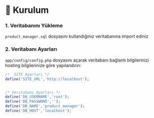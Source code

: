 # 🔧 Kurulum

### 1. Veritabanını Yükleme
`product_manager.sql` dosyasını kullandığınız veritabanına import ediniz

### 2. Veritabanı Ayarları
`app/config/config.php` dosyasını açarak veritabanı bağlantı bilgilerinizi hosting bilgilerinize göre yapılandırın:

```php
/*  SITE Ayarları */
define('SITE_URL','http://localhost');


/* Veritabanı Ayarları */
define('DB_USERNAME','root');
define('DB_PASSWORD','');
define('DB_NAME','product_manager');
define('DB_HOST','localhost');



